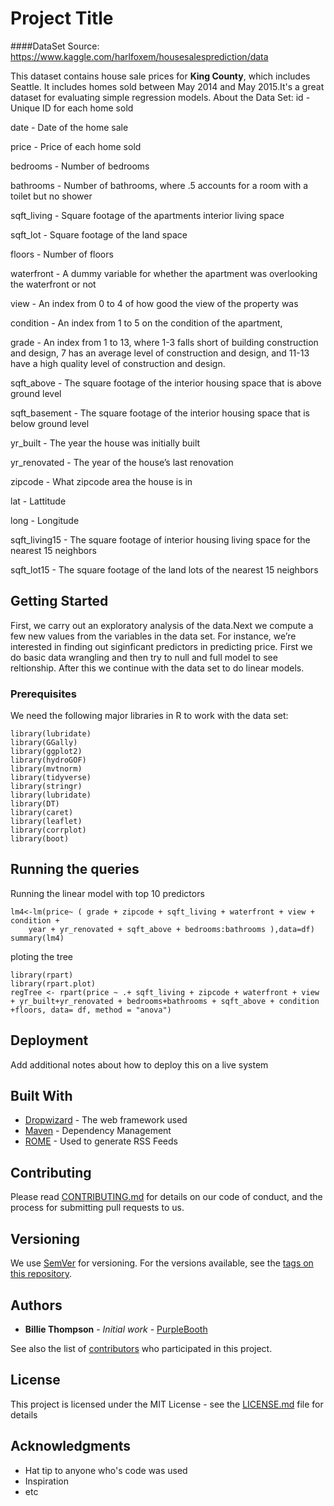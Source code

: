 # Project Title

####DataSet Source:  https://www.kaggle.com/harlfoxem/housesalesprediction/data

This dataset contains house sale prices for <b>King County</b>, which includes Seattle. It includes homes sold between May 2014 and May 2015.It's a great dataset for evaluating simple regression models.
About the Data Set:
id - Unique ID for each home sold 

date - Date of the home sale 

price - Price of each home sold 

bedrooms - Number of bedrooms 

bathrooms - Number of bathrooms, where .5 accounts for a room with a toilet but no shower 

sqft_living - Square footage of the apartments interior living space 

sqft_lot - Square footage of the land space 

floors - Number of floors 

waterfront - A dummy variable for whether the apartment was overlooking the waterfront or not 

view - An index from 0 to 4 of how good the view of the property was 

condition - An index from 1 to 5 on the condition of the apartment, 

grade - An index from 1 to 13, where 1-3 falls short of building construction and design, 7 has an average level of construction and design, and 11-13 have a high quality level of construction and design. 

sqft_above - The square footage of the interior housing space that is above ground level 

sqft_basement - The square footage of the interior housing space that is below ground level 

yr_built - The year the house was initially built 

yr_renovated - The year of the house’s last renovation 

zipcode - What zipcode area the house is in 

lat - Lattitude 

long - Longitude 

sqft_living15 - The square footage of interior housing living space for the nearest 15 neighbors 

sqft_lot15 - The square footage of the land lots of the nearest 15 neighbors 

## Getting Started

First, we carry out an exploratory analysis of the data.Next we compute a few new values from the variables in the data set. For instance, we’re interested in finding out siginficant predictors in predicting price. First we do basic data wrangling and then try to null and full model to see reltionship. After this we continue with the data set to do linear models.

### Prerequisites

We need the following major libraries in R to work with the data set:

```
library(lubridate)
library(GGally)
library(ggplot2)
library(hydroGOF)
library(mvtnorm)
library(tidyverse)
library(stringr)
library(lubridate)
library(DT)
library(caret)
library(leaflet)
library(corrplot)
library(boot)
```


## Running the queries

Running the linear model with top 10 predictors

```
lm4<-lm(price~ ( grade + zipcode + sqft_living + waterfront + view + condition + 
    year + yr_renovated + sqft_above + bedrooms:bathrooms ),data=df)
summary(lm4)
```

ploting the tree

```
library(rpart)
library(rpart.plot)
regTree <- rpart(price ~ .+ sqft_living + zipcode + waterfront + view + yr_built+yr_renovated + bedrooms+bathrooms + sqft_above + condition +floors, data= df, method = "anova")
```

## Deployment

Add additional notes about how to deploy this on a live system

## Built With

* [Dropwizard](http://www.dropwizard.io/1.0.2/docs/) - The web framework used
* [Maven](https://maven.apache.org/) - Dependency Management
* [ROME](https://rometools.github.io/rome/) - Used to generate RSS Feeds

## Contributing

Please read [CONTRIBUTING.md](https://gist.github.com/PurpleBooth/b24679402957c63ec426) for details on our code of conduct, and the process for submitting pull requests to us.

## Versioning

We use [SemVer](http://semver.org/) for versioning. For the versions available, see the [tags on this repository](https://github.com/your/project/tags). 

## Authors

* **Billie Thompson** - *Initial work* - [PurpleBooth](https://github.com/PurpleBooth)

See also the list of [contributors](https://github.com/your/project/contributors) who participated in this project.

## License

This project is licensed under the MIT License - see the [LICENSE.md](LICENSE.md) file for details

## Acknowledgments

* Hat tip to anyone who's code was used
* Inspiration
* etc
